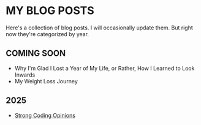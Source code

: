 # MY BLOG POSTS

Here's a collection of blog posts. I will occasionally update them. But right now they're categorized by year. 

## COMING SOON
- Why I'm Glad I Lost a Year of My Life, or Rather, How I Learned to Look Inwards
- My Weight Loss Journey

## 2025

- [Strong Coding Opinions](coding-opinions.md)
